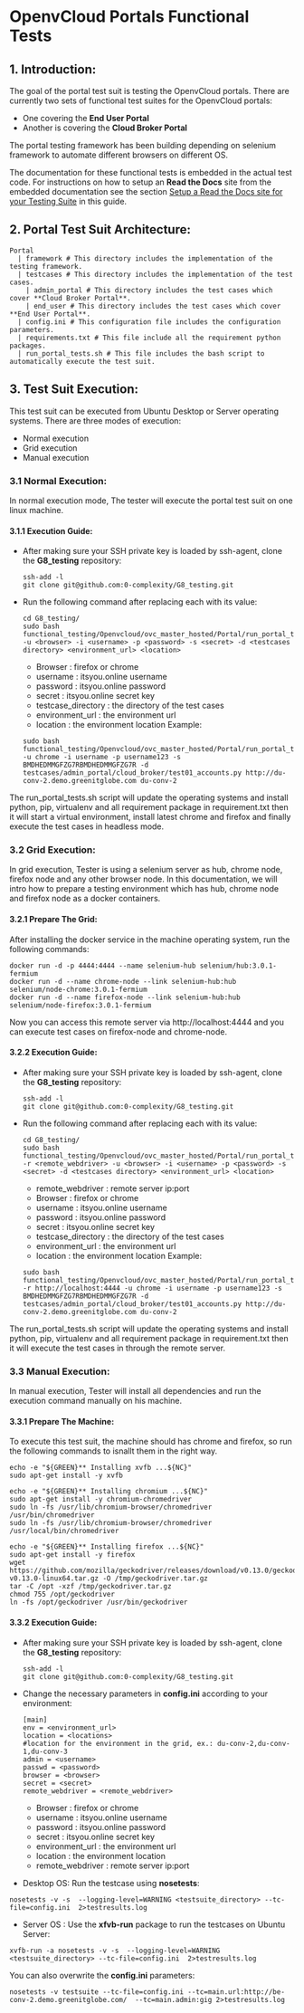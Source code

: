 # OpenvCloud Portals Functional Tests
## 1. Introduction:
The goal of the portal test suit is testing the OpenvCloud portals. There are currently two sets of functional test suites for the OpenvCloud portals:

- One covering the **End User Portal**
- Another is covering the **Cloud Broker Portal**

The portal testing framework has been building depending on selenium framework to automate different browsers on different OS.

The documentation for these functional tests is embedded in the actual test code. For instructions on how to setup an **Read the Docs** site from the embedded documentation see the section [Setup a Read the Docs site for your Testing Suite](../../sphinx.md) in this guide.

## 2. Portal Test Suit Architecture:
```
Portal
  | framework # This directory includes the implementation of the testing framework.
  | testcases # This directory includes the implementation of the test cases.
    | admin_portal # This directory includes the test cases which cover **Cloud Broker Portal**.
    | end_user # This directory includes the test cases which cover **End User Portal**.
  | config.ini # This configuration file includes the configuration parameters.
  | requirements.txt # This file include all the requirement python packages.
  | run_portal_tests.sh # This file includes the bash script to automatically execute the test suit.
```
## 3. Test Suit Execution:
This test suit can be executed from Ubuntu Desktop or Server operating systems. There are three modes of execution:
- Normal execution
- Grid execution
- Manual execution

### 3.1 Normal Execution:
In normal execution mode, The tester will execute the portal test suit on one linux machine.
#### 3.1.1 Execution Guide:

- After making sure your SSH private key is loaded by ssh-agent, clone the **G8_testing** repository:

  ```
  ssh-add -l
  git clone git@github.com:0-complexity/G8_testing.git
  ```

- Run the following command after replacing each <variable> with its value:

  ```
  cd G8_testing/
  sudo bash functional_testing/Openvcloud/ovc_master_hosted/Portal/run_portal_tests.sh -u <browser> -i <username> -p <password> -s <secret> -d <testcases directory> <environment_url> <location>
  ```
   - Browser : firefox or chrome
   - username : itsyou.online username
   - password : itsyou.online password
   - secret : itsyou.online secret key
   - testcase_directory : the directory of the test cases
   - environment_url : the environment url
   - location : the environment location
   Example:
   ```
  sudo bash functional_testing/Openvcloud/ovc_master_hosted/Portal/run_portal_tests.sh -u chrome -i username -p username123 -s BMDHEDMMGFZG7RBMDHEDMMGFZG7R -d testcases/admin_portal/cloud_broker/test01_accounts.py http://du-conv-2.demo.greenitglobe.com du-conv-2
   ```

The run_portal_tests.sh script will update the operating systems and install python, pip, virtualenv and all requirement package in requirement.txt then it will start a virtual environment, install latest chrome and firefox and finally execute the test cases in headless mode.

### 3.2 Grid Execution:
In grid execution, Tester is using a selenium server as hub, chrome node, firefox node and any other browser node. In this documentation, we will intro how to prepare a testing environment which has hub, chrome node and firefox node as a docker containers.

#### 3.2.1 Prepare The Grid:
After installing the docker service in the machine operating system, run the following commands:
```
docker run -d -p 4444:4444 --name selenium-hub selenium/hub:3.0.1-fermium
docker run -d --name chrome-node --link selenium-hub:hub selenium/node-chrome:3.0.1-fermium
docker run -d --name firefox-node --link selenium-hub:hub selenium/node-firefox:3.0.1-fermium
```
Now you can access this remote server via http://localhost:4444 and you can execute test cases on firefox-node and chrome-node.

#### 3.2.2 Execution Guide:
- After making sure your SSH private key is loaded by ssh-agent, clone the **G8_testing** repository:

  ```
  ssh-add -l
  git clone git@github.com:0-complexity/G8_testing.git
  ```

- Run the following command after replacing each <variable> with its value:

  ```
  cd G8_testing/
  sudo bash functional_testing/Openvcloud/ovc_master_hosted/Portal/run_portal_tests.sh -r <remote_webdriver> -u <browser> -i <username> -p <password> -s <secret> -d <testcases directory> <environment_url> <location>
  ```
   - remote_webdriver : remote server ip:port
   - Browser : firefox or chrome
   - username : itsyou.online username
   - password : itsyou.online password
   - secret : itsyou.online secret key
   - testcase_directory : the directory of the test cases
   - environment_url : the environment url
   - location : the environment location
   Example:
   ```
  sudo bash functional_testing/Openvcloud/ovc_master_hosted/Portal/run_portal_tests.sh -r http://localhost:4444 -u chrome -i username -p username123 -s BMDHEDMMGFZG7RBMDHEDMMGFZG7R -d testcases/admin_portal/cloud_broker/test01_accounts.py http://du-conv-2.demo.greenitglobe.com du-conv-2
   ```

The run_portal_tests.sh script will update the operating systems and install python, pip, virtualenv and all requirement package in requirement.txt then it will execute the test cases in through the remote server.


### 3.3 Manual Execution:
In manual execution, Tester will install all dependencies and run the execution command manually on his machine.

#### 3.3.1 Prepare The Machine:
To execute this test suit, the machine should has chrome and firefox, so run the following commands to isnallt them in the right way.

```
echo -e "${GREEN}** Installing xvfb ...${NC}"
sudo apt-get install -y xvfb

echo -e "${GREEN}** Installing chromium ...${NC}"
sudo apt-get install -y chromium-chromedriver
sudo ln -fs /usr/lib/chromium-browser/chromedriver /usr/bin/chromedriver
sudo ln -fs /usr/lib/chromium-browser/chromedriver /usr/local/bin/chromedriver

echo -e "${GREEN}** Installing firefox ...${NC}"
sudo apt-get install -y firefox
wget https://github.com/mozilla/geckodriver/releases/download/v0.13.0/geckodriver-v0.13.0-linux64.tar.gz -O /tmp/geckodriver.tar.gz
tar -C /opt -xzf /tmp/geckodriver.tar.gz
chmod 755 /opt/geckodriver
ln -fs /opt/geckodriver /usr/bin/geckodriver

```
#### 3.3.2 Execution Guide:
- After making sure your SSH private key is loaded by ssh-agent, clone the **G8_testing** repository:

  ```
  ssh-add -l
  git clone git@github.com:0-complexity/G8_testing.git
  ```
- Change the necessary parameters in **config.ini** according to your environment:
  ```
  [main]
  env = <environment_url>
  location = <locations>
  #location for the environment in the grid, ex.: du-conv-2,du-conv-1,du-conv-3
  admin = <username>
  passwd = <password>
  browser = <browser>
  secret = <secret>
  remote_webdriver = <remote_webdriver>
  ```
  - Browser : firefox or chrome
  - username : itsyou.online username
  - password : itsyou.online password
  - secret : itsyou.online secret key
  - environment_url : the environment url
  - location : the environment location
  - remote_webdriver : remote server ip:port

- Desktop OS: Run the testcase using **nosetests**:

```
nosetests -v -s  --logging-level=WARNING <testsuite_directory> --tc-file=config.ini  2>testresults.log
```

- Server OS : Use the **xfvb-run** package to run the testcases on Ubuntu Server:
```
xvfb-run -a nosetests -v -s  --logging-level=WARNING <testsuite_directory> --tc-file=config.ini  2>testresults.log
```

You can also overwrite the **config.ini** parameters:

```
nosetests -v testsuite --tc-file=config.ini --tc=main.url:http://be-conv-2.demo.greenitglobe.com/  --tc=main.admin:gig 2>testresults.log
```
